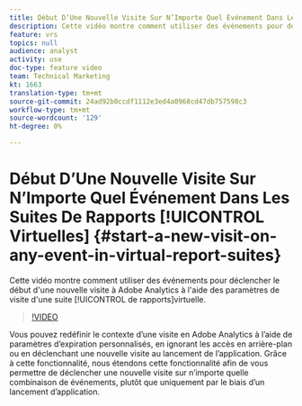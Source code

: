 ```yaml
---
title: Début D’Une Nouvelle Visite Sur N’Importe Quel Événement Dans Les Suites De Rapports Virtuelles
description: Cette vidéo montre comment utiliser des événements pour déclencher le début d'une nouvelle visite dans Adobe Analytics à l'aide des paramètres de visite d'une suite de rapports virtuelle.
feature: vrs
topics: null
audience: analyst
activity: use
doc-type: feature video
team: Technical Marketing
kt: 1663
translation-type: tm+mt
source-git-commit: 24ad92b0ccdf1112e3ed4a0968cd47db757598c3
workflow-type: tm+mt
source-wordcount: '129'
ht-degree: 0%

---
```



# Début D’Une Nouvelle Visite Sur N’Importe Quel Événement Dans Les Suites De Rapports [!UICONTROL Virtuelles] {#start-a-new-visit-on-any-event-in-virtual-report-suites}

Cette vidéo montre comment utiliser des événements pour déclencher le début d&#39;une nouvelle visite à Adobe Analytics à l&#39;aide des paramètres de visite d&#39;une suite [!UICONTROL de rapports]virtuelle.

>[!VIDEO](https://video.tv.adobe.com/v/23129/?quality=12)

Vous pouvez redéfinir le contexte d’une visite en Adobe Analytics à l’aide de paramètres d’expiration personnalisés, en ignorant les accès en arrière-plan ou en déclenchant une nouvelle visite au lancement de l’application. Grâce à cette fonctionnalité, nous étendons cette fonctionnalité afin de vous permettre de déclencher une nouvelle visite sur n’importe quelle combinaison de événements, plutôt que uniquement par le biais d’un lancement d’application.
